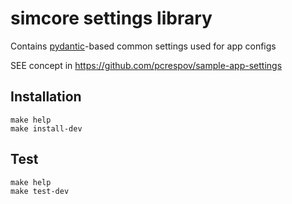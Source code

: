 # simcore settings library

Contains [pydantic](https://pydantic-docs.helpmanual.io/usage/settings/)-based
common settings used for app configs

SEE concept in https://github.com/pcrespov/sample-app-settings

## Installation

```console
make help
make install-dev
```

## Test

```console
make help
make test-dev
```
